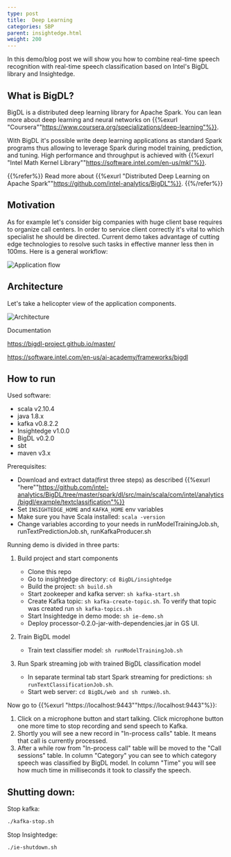 ```yaml
---
type: post
title:  Deep Learning
categories: SBP
parent: insightedge.html
weight: 200
---
```


In this demo/blog post we will show you how to combine real-time speech recognition with real-time speech classification based on Intel's BigDL library and Insightedge.

## What is BigDL?
BigDL is a distributed deep learning library for Apache Spark. You can lean more about deep learning and neural networks on {{%exurl "Coursera""https://www.coursera.org/specializations/deep-learning"%}}.

With BigDL it's possible write deep learning applications as standard Spark programs thus allowing to leverage Spark during model training, prediction, and tuning. High performance and throughput is achieved with {{%exurl "Intel Math Kernel Library""https://software.intel.com/en-us/mkl"%}}.
 
{{%refer%}} 
Read more about {{%exurl "Distributed Deep Learning on Apache Spark""https://github.com/intel-analytics/BigDL"%}}.
{{%/refer%}}

## Motivation
As for example let's consider big companies with huge client base requires to organize call centers. In order to service client correctly it's vital to which specialist he should be directed. Current demo takes advantage of cutting edge technologies to resolve such tasks in effective manner less then in 100ms.
Here is a general workflow:

![Application flow](/attachment_files/sbp/bigdl/flow.png)


## Architecture
Let's take a helicopter view of the application components.

![Architecture](/attachment_files/sbp/bigdl/architecture.png)



Documentation 

https://bigdl-project.github.io/master/


https://software.intel.com/en-us/ai-academy/frameworks/bigdl




## How to run

Used software:<br>
- scala v2.10.4<br>
- java 1.8.x<br>
- kafka v0.8.2.2<br>
- Insightedge v1.0.0<br>
- BigDL v0.2.0<br>
- sbt<br>
- maven v3.x<br>

Prerequisites:<br>

* Download and extract data(first three steps) as described {{%exurl "here""https://github.com/intel-analytics/BigDL/tree/master/spark/dl/src/main/scala/com/intel/analytics/bigdl/example/textclassification"%}}<br>
* Set `INSIGHTEDGE_HOME` and `KAFKA_HOME` env variables<br>
* Make sure you have Scala installed: `scala -version` <br>
* Change variables according to your needs in runModelTrainingJob.sh, runTextPredictionJob.sh, runKafkaProducer.sh

Running demo is divided in three parts:

1. Build project and start components
    * Clone this repo
    * Go to insightedge directory: `cd BigDL/insightedge`
    * Build the project: `sh build.sh`
    * Start zookeeper and kafka server: `sh kafka-start.sh`
    * Create Kafka topic: `sh kafka-create-topic.sh`. To verify that topic was created run `sh kafka-topics.sh`
    * Start Insightedge in demo mode: `sh ie-demo.sh`
    * Deploy processor-0.2.0-jar-with-dependencies.jar in GS UI.

2. Train BigDL model
    * Train text classifier model: `sh runModelTrainingJob.sh`

3. Run Spark streaming job with trained BigDL classification model
    * In separate terminal tab start Spark streaming for predictions: `sh runTextClassificationJob.sh`.
    * Start web server: `cd BigDL/web and sh runWeb.sh`.

Now go to {{%exurl "https://localhost:9443""https://localhost:9443"%}}:

1. Click on a microphone button and start talking. Click microphone button one more time to stop recording and send speech to Kafka.
2. Shortly you will see a new record in "In-process calls" table. It means that call is currently processed.
3. After a while row from "In-process call" table will be moved to the "Call sessions" table. In column "Category" you can see to which category speech was classified by BigDL model. In column "Time" you will see how much time in milliseconds it took to classify the speech. 

## Shutting down:
Stop kafka: 
```bash
./kafka-stop.sh
```

Stop Insightedge: 
```bash
./ie-shutdown.sh
```
